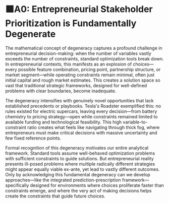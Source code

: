 # 🟪A0: Entrepreneurial Stakeholder Prioritization is Fundamentally Degenerate

The mathematical concept of degeneracy captures a profound challenge in entrepreneurial decision-making: when the number of variables vastly exceeds the number of constraints, standard optimization tools break down. In entrepreneurial contexts, this manifests as an explosion of choices—every possible feature combination, pricing point, partnership structure, or market segment—while operating constraints remain minimal, often just initial capital and rough market estimates. This creates a solution space so vast that traditional strategic frameworks, designed for well-defined problems with clear boundaries, become inadequate.

The degeneracy intensifies with genuinely novel opportunities that lack established precedents or playbooks. Tesla's Roadster exemplified this: no rules existed for electric supercars, leaving every decision—from battery chemistry to pricing strategy—open while constraints remained limited to available funding and technological feasibility. This high variable-to-constraint ratio creates what feels like navigating through thick fog, where entrepreneurs must make critical decisions with massive uncertainty and few fixed reference points.

Formal recognition of this degeneracy motivates our entire analytical framework. Standard tools assume well-behaved optimization problems with sufficient constraints to guide solutions. But entrepreneurial reality presents ill-posed problems where multiple radically different strategies might appear equally viable ex-ante, yet lead to vastly different outcomes. Only by acknowledging this fundamental degeneracy can we develop approaches—like the integrated prediction-prescription framework—specifically designed for environments where choices proliferate faster than constraints emerge, and where the very act of making decisions helps create the constraints that guide future choices.
